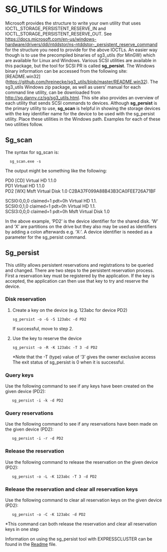 # SG_UTILS for Windows
Microsoft provides the structure to write your own utility that uses IOCTL_STORAGE_PERSISTENT_RESERVE_IN and IOCTL_STORAGE_PERSISTENT_RESERVE_OUT. See https://docs.microsoft.com/en-us/windows-hardware/drivers/ddi/ntddstor/ns-ntddstor-_persistent_reserve_command for the structure you need to provide for the above IOCTLs. An easier way though is to use the precompiled binaries of sg3_utils (for MinGW) which are available for Linux and Windows. Various SCSI utilities are available in this package, but the tool for SCSI PR is called **sg_persist**. The Windows binary information can be accessed from the following site: [README.win32] (https://github.com/hreinecke/sg3_utils/blob/master/README.win32). The sg3_utils Windows zip package, as well as users’ manual for each command line utility, can be downloaded from http://sg.danny.cz/sg/sg3_utils.html. This site also provides an overview of each utility that sends SCSI commands to devices. Although **sg_persist** is the primary utility to use, **sg_scan** is helpful in showing the storage devices with the key identifier name for the device to be used with the sg_persist utility. Place these utilities in the Windows path. Examples for each of these two utilities follow.    

## Sg_scan
The syntax for sg_scan is:    

      sg_scan.exe -s    
      
The output might be something like the following:    
    
PD0     [CD]    Virtual HD  1.1.0    
PD1             Virtual HD  1.1.0    
PD2     [WX]    Msft      Virtual Disk      1.0   C2BA37F099A88B43B3CA0FEE726A71BF    
    
SCSI0:0,0,0    claimed=1 pdt=0h          Virtual   HD  1.1.    
SCSI0:0,1,0    claimed=1 pdt=0h          Virtual   HD  1.1.    
SCSI3:0,0,0    claimed=1 pdt=0h          Msft      Virtual Disk      1.0    

In the above example, ‘PD2’ is the device identifier for the shared disk. ‘W’ and ‘X’ are partitions on the drive but they also may be used as identifiers by adding a colon afterwards e.g. ‘X:’. A device identifier is needed as a parameter for the sg_persist command. 

## Sg_persist
This utility allows persistent reservations and registrations to be queried and changed. There are two steps to the persistent reservation process. First a reservation key must be registered by the application.  If the key is accepted, the application can then use that key to try and reserve the device.
### Disk reservation
1. Create a key on the device (e.g. 123abc for device PD2)    

       sg_persist -o -G -S 123abc -d PD2    
       
    If successful, move to step 2.
2. Use the key to reserve the device    

       sg_persist -o -R -K 123abc -T 3 -d PD2    
   \*Note that the -T (type) value of ‘3’ gives the owner exclusive access    
    The exit status of sg_persist is 0 when it is successful.
### Query keys
Use the following command to see if any keys have been created on the given device (PD2):    

       sg_persist -i -k -d PD2
### Query reservations
Use the following command to see if any reservations have been made on the given device (PD2):    

       sg_persist -i -r -d PD2    
       
### Release the reservation
Use the following command to release the reservation on the given device (PD2):    

       sg_persist -o -L -K 123abc -T 3 -d PD2    
       
### Release the reservation and clear all reservation keys
Use the following command to clear all reservation keys on the given device (PD2):    

       sg_persist -o -C -K 123abc -d PD2

\*This command can both release the reservation and clear all reservation keys in one step

Information on using the sg_persist tool with EXPRESSCLUSTER can be found in the [Readme](README.md#Setup-steps) file.
